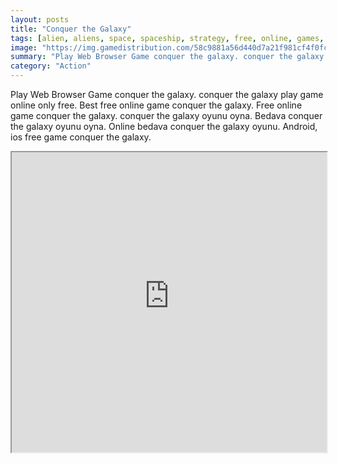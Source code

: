 ```yaml
---
layout: posts
title: "Conquer the Galaxy"
tags: [alien, aliens, space, spaceship, strategy, free, online, games, oyna, game, free, games, play, play, games]
image: "https://img.gamedistribution.com/58c9881a56d440d7a21f981cf4f0fc34-1280x550.jpeg"
summary: "Play Web Browser Game conquer the galaxy. conquer the galaxy play game online only free. Best free online game conquer the galaxy. Free online game conquer the galaxy. conquer the galaxy oyunu oyna. Bedava conquer the galaxy oyunu oyna. Online bedava conquer the galaxy oyunu. Android, ios free game conquer the galaxy."
category: "Action"
---
```


Play Web Browser Game conquer the galaxy. conquer the galaxy play game online only free. Best free online game conquer the galaxy. Free online game conquer the galaxy. conquer the galaxy oyunu oyna. Bedava conquer the galaxy oyunu oyna. Online bedava conquer the galaxy oyunu. Android, ios free game conquer the galaxy.

<iframe width="100%" height="480px;" src="https://html5.gamedistribution.com/58c9881a56d440d7a21f981cf4f0fc34/"></iframe>
